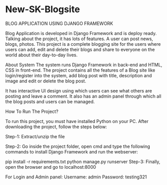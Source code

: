 # New-SK-Blogsite
BLOG APPLICATION USING DJANGO FRAMEWORK

Blog Application is developed in Django Framework and is deploy ready. Talking about the project, it has lots of features. A user can post news, blogs, photos. This project is a complete blogging site for the users where users can add, edit and delete their blogs and share to everyone on the world about their day-to-day lives.

About System
The system runs Django Framework in back-end and HTML, CSS in front-end. The project contains all the features of a Blog site like login/register into the system, add blog post with title, description and image and edit or delete the blog post.

It has interactive UI design using which users can see what others are posting and leave a comment. It also has an admin panel through which all the blog posts and users can be managed.

How To Run The Project?

To run this project, you must have installed Python on your PC. After downloading the project, follow the steps below:


 
Step-1: Extract/unzip the file

Step-2: Go inside the project folder, open cmd and type the following commands to install Django Framework and run the webserver:

pip install -r requirements.txt
python manage.py runserver
Step-3: Finally, open the browser and go to localhost:8000

For Login and Admin panel:
Username: admin
Password: testing321

